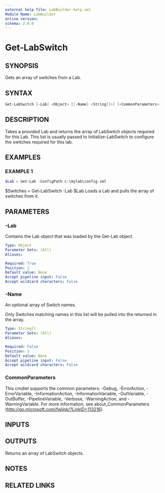 ```yaml
---
external help file: LabBuilder-help.xml
Module Name: LabBuilder
online version:
schema: 2.0.0
---
```


# Get-LabSwitch

## SYNOPSIS

Gets an array of switches from a Lab.

## SYNTAX

```powershell
Get-LabSwitch [-Lab] <Object> [[-Name] <String[]>] [<CommonParameters>]
```

## DESCRIPTION

Takes a provided Lab and returns the array of LabSwitch objects required for this Lab.
This list is usually passed to Initialize-LabSwitch to configure the switches required for this lab.

## EXAMPLES

### EXAMPLE 1

```powershell
$Lab = Get-Lab -ConfigPath c:\mylab\config.xml
```

$Switches = Get-LabSwitch -Lab $Lab
Loads a Lab and pulls the array of switches from it.

## PARAMETERS

### -Lab

Contains the Lab object that was loaded by the Get-Lab object.

```yaml
Type: Object
Parameter Sets: (All)
Aliases:

Required: True
Position: 2
Default value: None
Accept pipeline input: False
Accept wildcard characters: False
```

### -Name

An optional array of Switch names.

Only Switches matching names in this list will be pulled into the returned in the array.

```yaml
Type: String[]
Parameter Sets: (All)
Aliases:

Required: False
Position: 3
Default value: None
Accept pipeline input: False
Accept wildcard characters: False
```

### CommonParameters

This cmdlet supports the common parameters: -Debug, -ErrorAction, -ErrorVariable, -InformationAction, -InformationVariable, -OutVariable, -OutBuffer, -PipelineVariable, -Verbose, -WarningAction, and -WarningVariable.
For more information, see about_CommonParameters (http://go.microsoft.com/fwlink/?LinkID=113216).

## INPUTS

## OUTPUTS

Returns an array of LabSwitch objects.

## NOTES

## RELATED LINKS
